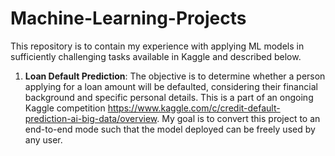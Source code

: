 # Machine-Learning-Projects
This repository is to contain my experience with applying ML models in sufficiently challenging tasks available in Kaggle and described below.
1. **Loan Default Prediction**: The objective is to determine whether a person applying for a loan amount will be defaulted, considering their financial background and
specific personal details. This is a part of an ongoing Kaggle competition https://www.kaggle.com/c/credit-default-prediction-ai-big-data/overview.
My goal is to convert this project to an end-to-end mode such that the model deployed can be freely used by any user.
